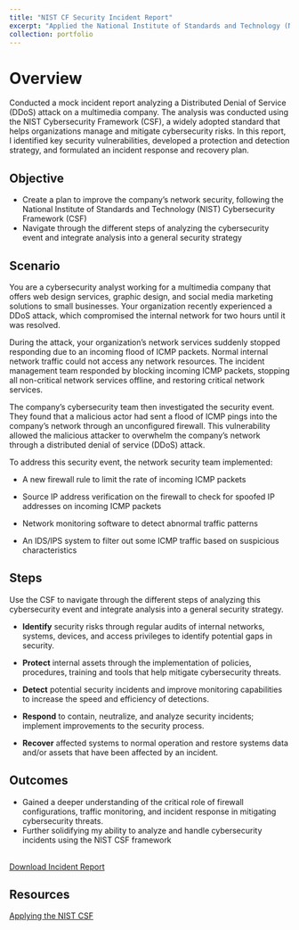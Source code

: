 ```yaml
---
title: "NIST CF Security Incident Report"
excerpt: "Applied the National Institute of Standards and Technology (NIST) Cybersecurity Framework (CSF) to conduct a mock incident report on DDoS attack, as part of Google's Cybersecurity Certificate program. <br/>"
collection: portfolio
---
```


# Overview

Conducted a mock incident report analyzing a Distributed Denial of Service (DDoS) attack on a multimedia company. The analysis was conducted using the NIST Cybersecurity Framework (CSF), a widely adopted standard that helps organizations manage and mitigate cybersecurity risks. In this report, I identified key security vulnerabilities, developed a protection and detection strategy, and formulated an incident response and recovery plan.

## Objective

- Create a plan to improve the company’s network security, following the National Institute of Standards and Technology (NIST) Cybersecurity Framework (CSF)
- Navigate through the different steps of analyzing the cybersecurity event and integrate analysis into a general security strategy

## Scenario

You are a cybersecurity analyst working for a multimedia company that offers web design services, graphic design, and social media marketing solutions to small businesses. Your organization recently experienced a DDoS attack, which compromised the internal network for two hours until it was resolved.

During the attack, your organization’s network services suddenly stopped responding due to an incoming flood of ICMP packets. Normal internal network traffic could not access any network resources. The incident management team responded by blocking incoming ICMP packets, stopping all non-critical network services offline, and restoring critical network services.

The company’s cybersecurity team then investigated the security event. They found that a malicious actor had sent a flood of ICMP pings into the company’s network through an unconfigured firewall. This vulnerability allowed the malicious attacker to overwhelm the company’s network through a distributed denial of service (DDoS) attack.

To address this security event, the network security team implemented:

- A new firewall rule to limit the rate of incoming ICMP packets

- Source IP address verification on the firewall to check for spoofed IP addresses on incoming ICMP packets

- Network monitoring software to detect abnormal traffic patterns

- An IDS/IPS system to filter out some ICMP traffic based on suspicious characteristics

## Steps

Use the CSF to navigate through the different steps of analyzing this cybersecurity event and integrate analysis into a general security strategy.

- **Identify** security risks through regular audits of internal networks, systems, devices, and access privileges to identify potential gaps in security.

- **Protect** internal assets through the implementation of policies, procedures, training and tools that help mitigate cybersecurity threats.

- **Detect** potential security incidents and improve monitoring capabilities to increase the speed and efficiency of detections.

- **Respond** to contain, neutralize, and analyze security incidents; implement improvements to the security process.

- **Recover** affected systems to normal operation and restore systems data and/or assets that have been affected by an incident.

## Outcomes

- Gained a deeper understanding of the critical role of firewall configurations, traffic monitoring, and incident response in mitigating cybersecurity threats.
- Further solidifying my ability to analyze and handle cybersecurity incidents using the NIST CSF framework

<br>
<a href="https://hoangnguyen2809.github.io/files/Incident-report-analysis.pdf" download="Incident-report-analysis.pdf">
Download Incident Report
</a>

## Resources

[Applying the NIST CSF](https://docs.google.com/document/d/15yCDbDCOAcJw-LTz2DeCA7UeLRfvsf176T6MA6ku6ok/template/preview)

